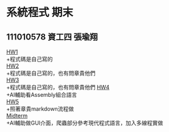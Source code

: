 # 系統程式 期末
## 111010578 資工四 張瑜翔 
[HW1](https://github.com/yuyuhsiang/_sp/tree/main/hw1)  
+程式碼是自己寫的  
[HW2](https://github.com/yuyuhsiang/_sp/tree/main/hw2)  
+程式碼是自己寫的，也有問章貴他們  
[HW3](https://github.com/yuyuhsiang/_sp/tree/main/hw3)  
+程式碼是自己寫的，也有問章貴他們
[HW4](https://github.com/yuyuhsiang/_sp/tree/main/hw4)  
+AI輔助看Assembly組合語言  
[HW5](https://github.com/yuyuhsiang/_sp/tree/main/hw5)  
+照著章貴markdown流程做  
[Midterm](https://github.com/yuyuhsiang/_sp/tree/main/Midterm)  
+AI輔助做GUI介面，爬蟲部分參考現代程式語言，加入多線程實做